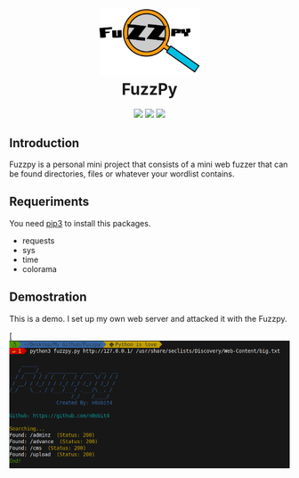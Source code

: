 <h1 align="center">
  <br>
  <a href="https://github.com/n0obit4/Fuzzpy"><img src="https://raw.githubusercontent.com/n0obit4/Fuzzpy/master/Logo.png" alt="FuzzPy Logo" border="0" width="180"></a>
  <br>
  FuzzPy
  <br>
</h1>

<p align="center">
  <img src="https://img.shields.io/badge/Release-v1.0-Red.svg">
  <img src="https://img.shields.io/badge/License-APACHE%202.0-brightyellow.svg">
  <img src="https://img.shields.io/badge/Platform-All-yellow.svg">
</p>

## Introduction

Fuzzpy is a personal mini project that consists of a mini web fuzzer that can be found directories, files or whatever your wordlist contains.

## Requeriments

You need [pip3](https://help.dreamhost.com/hc/es/articles/115000699011-Usar-pip3-para-instalar-m%C3%B3dulos-de-Python3) to install this packages.
 
  - requests
  - sys
  - time
  - colorama
  
 ## Demostration
 
 This is a demo. I set up my own web server and attacked it with the Fuzzpy.
 
 [![Fuzzpy demostration](https://raw.githubusercontent.com/n0obit4/Fuzzpy/master/Demostration.png)
